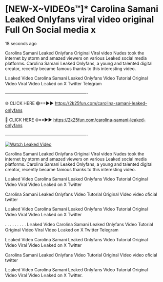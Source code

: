 # [NEW-X~VIDEOs™]* Carolina Samani Leaked Onlyfans viral video original Full On Social media x

18 seconds ago

Carolina Samani Leaked Onlyfans Original Viral video Nudes took the internet by storm and amazed viewers on various Leaked social media platforms. Carolina Samani Leaked Onlyfans, a young and talented digital creator, recently became famous thanks to this interesting video.

L𝚎aked Video Carolina Samani Leaked Onlyfans Video Tutorial Original Video Viral Video L𝚎aked on X Twitter Telegram

———————————————————-

🌐 CLICK HERE 🟢==►► https://2k25fun.com/carolina-samani-leaked-onlyfans

🔴 CLICK HERE 🌐==►► https://2k25fun.com/carolina-samani-leaked-onlyfans

———————————————————-

[![Watch Leaked Video](https://miro.medium.com/v2/resize:fit:828/format:webp/1*cilzJN44JGOrTw9NJCrNHA.gif "Watch Leaked Video")](https://2k25fun.com/carolina-samani-leaked-onlyfans)

Carolina Samani Leaked Onlyfans Original Viral video Nudes took the internet by storm and amazed viewers on various Leaked social media platforms. Carolina Samani Leaked Onlyfans, a young and talented digital creator, recently became famous thanks to this interesting video.

L𝚎aked Video Carolina Samani Leaked Onlyfans Video Tutorial Original Video Viral Video L𝚎aked on X Twitter

Carolina Samani Leaked Onlyfans Video Tutorial Original Video video oficial twitter

L𝚎aked Video Carolina Samani Leaked Onlyfans Video Tutorial Original Video Viral Video L𝚎aked on X Twitter

. . . . . . . . . L𝚎aked Video Carolina Samani Leaked Onlyfans Video Tutorial Original Video Viral Video L𝚎aked on X Twitter Telegram

L𝚎aked Video Carolina Samani Leaked Onlyfans Video Tutorial Original Video Viral Video L𝚎aked on X Twitter

Carolina Samani Leaked Onlyfans Video Tutorial Original Video video oficial twitter

L𝚎aked Video Carolina Samani Leaked Onlyfans Video Tutorial Original Video Viral Video L𝚎aked on X Twitter.